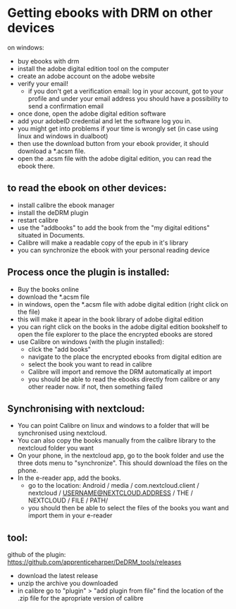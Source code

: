 # Getting ebooks with DRM on other devices

on windows:
  - buy ebooks with drm
  - install the adobe digital edition tool on the computer
  - create an adobe account on the adobe website
  - verify your email!
    + if you don't get a verification email: log in your account, 
      got to your profile and under your email address you should have
      a possibility to send a confirmation email
  - once done, open the adobe digital edition software
  - add your adobeID credential and let the software log you in.
  - you might get into problems if your time is wrongly set (in case using linux and windows in dualboot)
  - then use the download button from your ebook provider, it should download a \*.acsm file.
  - open the .acsm file with the adobe digital edition, you can read the ebook there.

## to read the ebook on other devices:

  - install calibre the ebook manager
  - install the deDRM plugin
  - restart calibre
  - use the "addbooks" to add the book from the "my digital editions" situated in Documents.
  - Calibre will make a readable copy of the epub in it's library
  - you can synchronize the ebook with your personal reading device
  
## Process once the plugin is installed:

  - Buy the books online
  - download the *.acsm file
  - in windows, open the *.acsm file with adobe digital edition (right click on the file)
  - this will make it apear in the book library of adobe digital edition
  - you can right click on the books in the adobe digital edition bookshelf to open the file explorer to the place the encrypted ebooks are stored
  - use Calibre on windows (with the plugin installed):
    + click the "add books"
    + navigate to the place the encrypted ebooks from digital edition are
    + select the book you want to read in calibre
    + Calibre will import and remove the DRM automatically at import
    + you should be able to read the ebooks directly from calibre or any other reader now. if not, then something failed
    
## Synchronising with nextcloud:

  - You can point Calibre on linux and windows to a folder that will be synchronised using nextcloud.
  - You can also copy the books manually from the calibre library to the nextcloud folder you want
  - On your phone, in the nextcloud app, go to the book folder and use the three dots menu to "synchronize". This should download the files on the phone.
  - In the e-reader app, add the books.
    + go to the location:
    Android / media / com.nextcloud.client / nextcloud / USERNAME@NEXTCLOUD.ADDRESS / THE / NEXTCLOUD / FILE / PATH/
    + you should then be able to select the files of the books you want and import them in your e-reader
    
  
## tool:

github of the plugin:
https://github.com/apprenticeharper/DeDRM_tools/releases

  - download the latest release
  - unzip the archive you downloaded
  - in calibre go to "plugin" > "add plugin from file" find the location of the .zip file for the apropriate version of calibre
